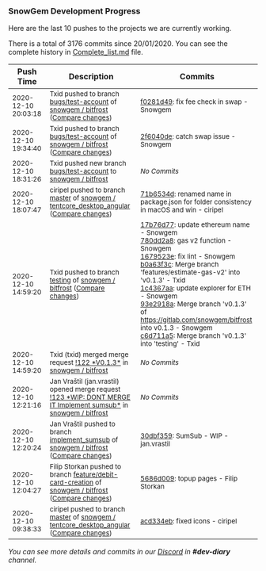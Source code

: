 
### SnowGem Development Progress

Here are the last 10 pushes to the projects we are currently working.

There is a total of 3176 commits since 20/01/2020. You can see the complete history in
 [Complete_list.md](Complete_list.md) file.

| Push Time | Description | Commits |
| --- | --- | --- |
| <sub>2020-12-10 20:03:18</sub> | <sub>Txid pushed to branch [bugs/test\-account](https://gitlab.com/snowgem/bitfrost/commits/bugs/test-account) of [snowgem / bitfrost](https://gitlab.com/snowgem/bitfrost) ([Compare changes](https://gitlab.com/snowgem/bitfrost/compare/2f6040de07cb820a72e8b7c963ed8947ca6dd4ca...f0281d49dd95f8411b2af22980d800e285f91978))</sub> | <sub>[f0281d49](https://gitlab.com/snowgem/bitfrost/-/commit/f0281d49dd95f8411b2af22980d800e285f91978): fix fee check in swap - Snowgem</sub> |
| <sub>2020-12-10 19:34:40</sub> | <sub>Txid pushed to branch [bugs/test\-account](https://gitlab.com/snowgem/bitfrost/commits/bugs/test-account) of [snowgem / bitfrost](https://gitlab.com/snowgem/bitfrost) ([Compare changes](https://gitlab.com/snowgem/bitfrost/compare/27d0cf4412d8fced77740107adc43e69c146b3ce...2f6040de07cb820a72e8b7c963ed8947ca6dd4ca))</sub> | <sub>[2f6040de](https://gitlab.com/snowgem/bitfrost/-/commit/2f6040de07cb820a72e8b7c963ed8947ca6dd4ca): catch swap issue - Snowgem</sub> |
| <sub>2020-12-10 18:31:26</sub> | <sub>Txid pushed new branch [bugs/test\-account](https://gitlab.com/snowgem/bitfrost/commits/bugs/test-account) to [snowgem / bitfrost](https://gitlab.com/snowgem/bitfrost)</sub> | <sub>_No Commits_</sub> |
| <sub>2020-12-10 18:07:47</sub> | <sub>ciripel pushed to branch [master](https://gitlab.com/snowgem/tentcore_desktop_angular/commits/master) of [snowgem / tentcore\_desktop\_angular](https://gitlab.com/snowgem/tentcore_desktop_angular) ([Compare changes](https://gitlab.com/snowgem/tentcore_desktop_angular/compare/acd334eb06b318b48796ae8a835b93ab19331d9e...71b6534d835e8d71e859ec6cd792dd426b9c3132))</sub> | <sub>[71b6534d](https://gitlab.com/snowgem/tentcore_desktop_angular/-/commit/71b6534d835e8d71e859ec6cd792dd426b9c3132): renamed name in package.json for folder consistency in macOS and win - ciripel</sub> |
| <sub>2020-12-10 14:59:20</sub> | <sub>Txid pushed to branch [testing](https://gitlab.com/snowgem/bitfrost/commits/testing) of [snowgem / bitfrost](https://gitlab.com/snowgem/bitfrost) ([Compare changes](https://gitlab.com/snowgem/bitfrost/compare/0d6dae95b175656159a5bc84d4deee9cd53970ad...c6d711a52eda83ba0a947220f5e405dda2054c91))</sub> | <sub>[17b76d77](https://gitlab.com/snowgem/bitfrost/-/commit/17b76d77a2eb4add5919ab46a545520a1265adde): update ethereum name - Snowgem<br>[780dd2a8](https://gitlab.com/snowgem/bitfrost/-/commit/780dd2a81c92269b3d69b28870c15753640eb022): gas v2 function - Snowgem<br>[1679523e](https://gitlab.com/snowgem/bitfrost/-/commit/1679523ecdcaa83a7babc7a734f30c0cba6aa21b): fix lint - Snowgem<br>[b0a63f3c](https://gitlab.com/snowgem/bitfrost/-/commit/b0a63f3cba29016062f405a0d86696cb4c22423b): Merge branch 'features/estimate-gas-v2' into 'v0.1.3' - Txid<br>[1c4367aa](https://gitlab.com/snowgem/bitfrost/-/commit/1c4367aa51962ae66ad45e1a740103ba6bcbf164): update explorer for ETH - Snowgem<br>[93e2918a](https://gitlab.com/snowgem/bitfrost/-/commit/93e2918a91ccf66afaad788dd40d6bab24258652): Merge branch 'v0.1.3' of https://gitlab.com/snowgem/bitfrost into v0.1.3 - Snowgem<br>[c6d711a5](https://gitlab.com/snowgem/bitfrost/-/commit/c6d711a52eda83ba0a947220f5e405dda2054c91): Merge branch 'v0.1.3' into 'testing' - Txid</sub> |
| <sub>2020-12-10 14:59:20</sub> | <sub>Txid (txid) merged merge request [\!122 \*V0\.1\.3\*](https://gitlab.com/snowgem/bitfrost/-/merge_requests/122) in [snowgem / bitfrost](https://gitlab.com/snowgem/bitfrost)</sub> | <sub>_No Commits_</sub> |
| <sub>2020-12-10 12:21:16</sub> | <sub>Jan Vraštil (jan.vrastil) opened merge request [\!123 \*WIP: DONT MERGE IT Implement sumsub\*](https://gitlab.com/snowgem/bitfrost/-/merge_requests/123) in [snowgem / bitfrost](https://gitlab.com/snowgem/bitfrost)</sub> | <sub>_No Commits_</sub> |
| <sub>2020-12-10 12:20:24</sub> | <sub>Jan Vraštil pushed to branch [implement\_sumsub](https://gitlab.com/snowgem/bitfrost/commits/implement_sumsub) of [snowgem / bitfrost](https://gitlab.com/snowgem/bitfrost) ([Compare changes](https://gitlab.com/snowgem/bitfrost/compare/5d117950d59e55d3fadd8776605598ef67e49fa0...30dbf359dd6b8a3524c5e51c501f8aa3f497c129))</sub> | <sub>[30dbf359](https://gitlab.com/snowgem/bitfrost/-/commit/30dbf359dd6b8a3524c5e51c501f8aa3f497c129): SumSub - WIP - jan.vrastil</sub> |
| <sub>2020-12-10 12:04:27</sub> | <sub>Filip Storkan pushed to branch [feature/debit\-card\-creation](https://gitlab.com/snowgem/bitfrost/commits/feature/debit-card-creation) of [snowgem / bitfrost](https://gitlab.com/snowgem/bitfrost) ([Compare changes](https://gitlab.com/snowgem/bitfrost/compare/0c8c3c819f0a52e8986948a51512575b92f8cd28...5686d0097219058660b19646d747036da0b28ba9))</sub> | <sub>[5686d009](https://gitlab.com/snowgem/bitfrost/-/commit/5686d0097219058660b19646d747036da0b28ba9): topup pages - Filip Storkan</sub> |
| <sub>2020-12-10 09:38:33</sub> | <sub>ciripel pushed to branch [master](https://gitlab.com/snowgem/tentcore_desktop_angular/commits/master) of [snowgem / tentcore\_desktop\_angular](https://gitlab.com/snowgem/tentcore_desktop_angular) ([Compare changes](https://gitlab.com/snowgem/tentcore_desktop_angular/compare/219c5152585694fc5b6c0f70ff73b71b34edb3db...acd334eb06b318b48796ae8a835b93ab19331d9e))</sub> | <sub>[acd334eb](https://gitlab.com/snowgem/tentcore_desktop_angular/-/commit/acd334eb06b318b48796ae8a835b93ab19331d9e): fixed icons - ciripel</sub> |

_You can see more details and commits in our [Discord](https://discord.gg/zumGnbg) in **#dev-diary** channel._
